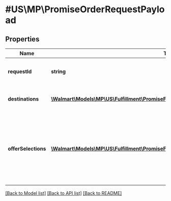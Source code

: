 # #US\MP\PromiseOrderRequestPayload

## Properties

Name | Type | Description | Notes
------------ | ------------- | ------------- | -------------
**requestId** | **string** | The identifier to identify the request. |
**destinations** | [**\Walmart\Models\MP\US\Fulfillment\PromiseFulfillmentsRequestPayloadDestinationsInner[]**](PromiseFulfillmentsRequestPayloadDestinationsInner.md) | Customer order destination details. |
**offerSelections** | [**\Walmart\Models\MP\US\Fulfillment\PromiseFulfillmentsRequestPayloadOfferSelectionsInner[]**](PromiseFulfillmentsRequestPayloadOfferSelectionsInner.md) | Offer Selection details. List of offers - number of offer inside offer selection should be less than or equal to 30. |


[[Back to Model list]](../) [[Back to API list]](../../Api/US/MP) [[Back to README]](../../README.md)
